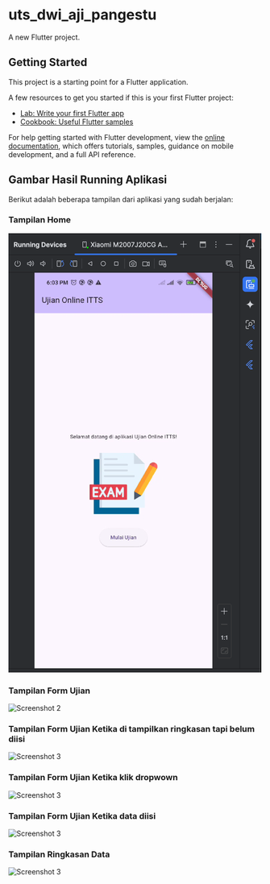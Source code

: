 # uts_dwi_aji_pangestu

A new Flutter project.

## Getting Started

This project is a starting point for a Flutter application.

A few resources to get you started if this is your first Flutter project:

- [Lab: Write your first Flutter app](https://docs.flutter.dev/get-started/codelab)
- [Cookbook: Useful Flutter samples](https://docs.flutter.dev/cookbook)

For help getting started with Flutter development, view the
[online documentation](https://docs.flutter.dev/), which offers tutorials,
samples, guidance on mobile development, and a full API reference.

## Gambar Hasil Running Aplikasi

Berikut adalah beberapa tampilan dari aplikasi yang sudah berjalan:

### Tampilan Home
![Screenshot 1](assets/img.png)

### Tampilan Form Ujian
![Screenshot 2](assets/img1.png)

### Tampilan Form Ujian Ketika di tampilkan ringkasan tapi belum diisi
![Screenshot 3](assets/img2.png)

### Tampilan Form Ujian Ketika klik dropwown
![Screenshot 3](assets/img3.png)

### Tampilan Form Ujian Ketika data diisi
![Screenshot 3](assets/img4.png)

### Tampilan Ringkasan Data
![Screenshot 3](assets/img5.png)


